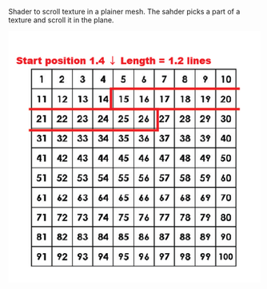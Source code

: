 Shader to scroll texture in a plainer mesh. The sahder picks a part of a texture and scroll it in the plane.

![screenshot](./screenshot.png)

